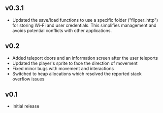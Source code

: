 ## v0.3.1
- Updated the save/load functions to use a specific folder ("flipper_http") for storing Wi-Fi and user credentials. This simplifies management and avoids potential conflicts with other applications.

## v0.2 
- Added teleport doors and an information screen after the user teleports
- Updated the player's sprite to face the direction of movement
- Fixed minor bugs with movement and interactions
- Switched to heap allocations which resolved the reported stack overflow issues

## v0.1
- Initial release
